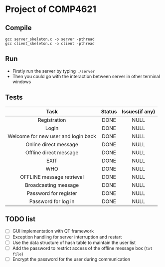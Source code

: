 # Project of COMP4621

## Compile

```
gcc server_skeleton.c -o server -pthread
gcc client_skeleton.c -o client -pthread
```

## Run

- Firstly run the server by typing `./server`
- Then you could go with the interaction between server in other terminal windows

## Tests

|                Task                | Status |                  Issues(if any)                  |
| :---------------------------------: | :----: | :----------------------------------------------: |
|            Registration            |  DONE  |                       NULL                       |
|                Login                |  DONE  |                       NULL                       |
| Welcome for new user and login back |  DONE  |                       NULL                       |
|        Online direct message        |  DONE  |                       NULL                       |
|       Offline direct message       |  DONE  |                       NULL                       |
|                EXIT                | DONE |                         NULL                         |
|                 WHO                 |  DONE  |                       NULL                       |
|      OFFLINE message retrieval      |  DONE  |                       NULL                       |
|        Broadcasting message        |  DONE  |                       NULL                       |
|        Password for register        |  DONE  |                       NULL                       |
|         Password for log in         | DONE |      NULL                                          |

## TODO list
- [ ] GUI implementation with QT framework
- [ ] Exception handling for server interruption and restart
- [ ] Use the data structure of hash table to maintain the user list
- [ ] Add the password to restrict access of the offline message box (`txt file`)
- [ ] Encrypt the password for the user during communication 
